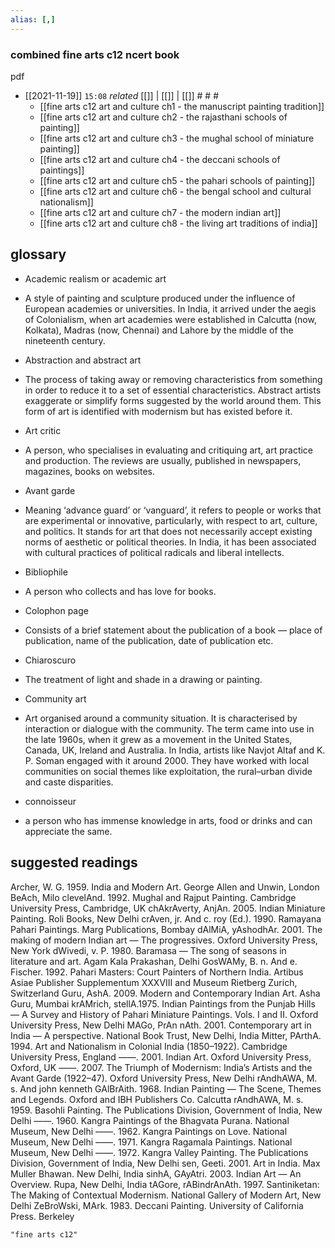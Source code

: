 ```yaml
---
alias: [,]
---
```


### combined fine arts c12 ncert book
pdf
<a rel='nofollow' href='https://www.qr-code-generator.com' border='0' style='cursor:default'></a><img src='https://chart.googleapis.com/chart?cht=qr&chl=https%3A%2F%2Ft.me%2Fc%2F1519087053%2F5&chs=180x180&choe=UTF-8&chld=L|2' alt=''>

- [[2021-11-19]]  `15:08` _related_ [[]] | [[]] | [[]] # # #
	- [[fine arts c12 art and culture ch1 - the manuscript painting tradition]]
	- [[fine arts c12 art and culture ch2 - the rajasthani schools of painting]]
	- [[fine arts c12 art and culture ch3 - the mughal school of miniature painting]]
	- [[fine arts c12 art and culture ch4 - the deccani schools of paintings]]
	- [[fine arts c12 art and culture ch5 - the pahari schools of painting]]
	- [[fine arts c12 art and culture ch6 - the bengal school and cultural nationalism]]
	- [[fine arts c12 art and culture ch7 - the modern indian art]]
	- [[fine arts c12 art and culture ch8 - the living art traditions of india]]

## glossary

- Academic realism or academic art
- A style of painting and sculpture produced under the influence of European academies or universities. In India, it arrived under the aegis of Colonialism, when art academies were established in Calcutta (now, Kolkata), Madras (now, Chennai) and Lahore by the middle of the nineteenth century.
 
- Abstraction and abstract art
- The process of taking away or removing characteristics from something in order to reduce it to a set of essential characteristics. Abstract artists exaggerate or simplify forms suggested by the world around them. This form of art is identified with modernism but has existed before it.
   
- Art critic
- A person, who specialises in evaluating and critiquing art, art practice and production. The reviews are usually, published in newspapers, magazines, books on websites.

- Avant garde
- Meaning ‘advance guard’ or ‘vanguard’, it refers to people or works that are experimental or innovative, particularly, with respect to art, culture, and politics. It stands for art that does not necessarily accept existing norms of aesthetic or political theories. In India, it has been associated with cultural practices of political radicals and liberal intellects.

- Bibliophile 
- A person who collects and has love for books.

- Colophon page
- Consists of a brief statement about the publication of a book — place of publication, name of the publication, date of publication etc.

- Chiaroscuro
- The treatment of light and shade in a drawing or painting.

- Community art
- Art organised around a community situation. It is characterised by interaction or dialogue with the community. The term came into use in the late 1960s, when it grew as a movement in the United States, Canada, UK, Ireland and Australia. In India, artists like Navjot Altaf and K. P. Soman engaged with it around 2000. They have worked with local communities on social themes like exploitation, the rural–urban divide and caste disparities.

- connoisseur
- a person who has immense knowledge in arts, food or drinks and can appreciate the same.

## suggested readings
Archer, W. G. 1959. India and Modern Art. George Allen and Unwin, London
BeAch, Milo clevelAnd. 1992. Mughal and Rajput Painting. Cambridge University Press, Cambridge, UK
chAkrAverty, AnjAn. 2005. Indian Miniature Painting. Roli Books, New Delhi
crAven, jr. And c. roy (Ed.). 1990. Ramayana Pahari Paintings. Marg Publications, Bombay
dAlMiA, yAshodhAr. 2001. The making of modern Indian art — The progressives. Oxford University Press, New York
dWivedi, v. P. 1980. Baramasa — The song of seasons in literature and art. Agam Kala Prakashan, Delhi
GosWAMy, B. n. And e. Fischer. 1992. Pahari Masters: Court Painters of Northern India. Artibus Asiae Publisher Supplementum XXXVIII and Museum Rietberg Zurich, Switzerland
Guru, AshA. 2009. Modern and Contemporary Indian Art. Asha Guru, Mumbai
krAMrich, stellA.1975. Indian Paintings from the Punjab Hills — A Survey and History of Pahari Miniature Paintings. Vols. I and II. Oxford University Press, New Delhi
MAGo, PrAn nAth. 2001. Contemporary art in India — A perspective. National Book Trust, New Delhi, India
Mitter, PArthA. 1994. Art and Nationalism in Colonial India (1850–1922). Cambridge University Press, England
——. 2001. Indian Art. Oxford University Press, Oxford, UK
——. 2007. The Triumph of Modernism: India’s Artists and the Avant
Garde (1922–47). Oxford University Press, New Delhi
rAndhAWA, M. s. And john kenneth GAlBrAith. 1968. Indian Painting — The Scene, Themes and Legends. Oxford and IBH Publishers Co. Calcutta
rAndhAWA, M. s. 1959. Basohli Painting. The Publications Division, Government of India, New Delhi
——. 1960. Kangra Paintings of the Bhagvata Purana. National Museum, New Delhi
——. 1962. Kangra Paintings on Love. National Museum, New Delhi
——. 1971. Kangra Ragamala Paintings. National Museum, New Delhi
——. 1972. Kangra Valley Painting. The Publications Division, Government of India, New Delhi
sen, Geeti. 2001. Art in India. Max Muller Bhawan. New Delhi, India
sinhA, GAyAtri. 2003. Indian Art — An Overview. Rupa, New Delhi, India
tAGore, rABindrAnAth. 1997. Santiniketan: The Making of Contextual Modernism. National Gallery of Modern Art, New Delhi
ZeBroWski, MArk. 1983. Deccani Painting. University of California Press. Berkeley


```query
"fine arts c12"
```